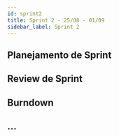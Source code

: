 ```yaml
---
id: sprint2
title: Sprint 2 - 25/08 - 01/09
sidebar_label: Sprint 2
---
```


## Planejamento de Sprint

## Review de Sprint

## Burndown

## ...